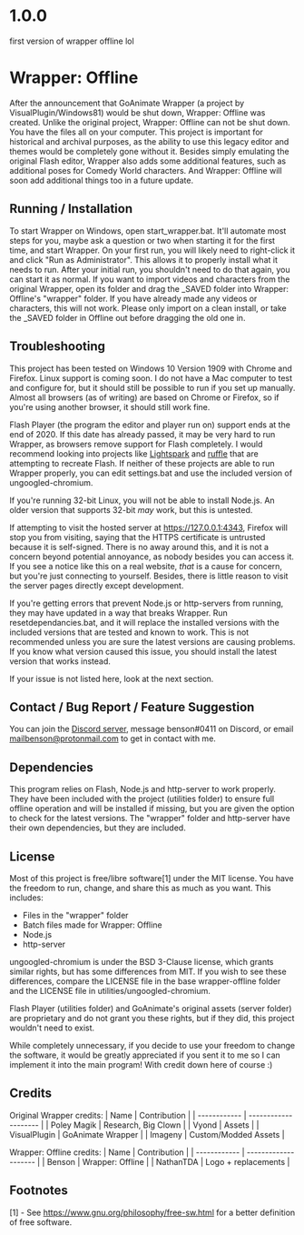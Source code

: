 # 1.0.0
first version of wrapper offline lol

# Wrapper: Offline
After the announcement that GoAnimate Wrapper (a project by VisualPlugin/Windows81) would be shut down, Wrapper: Offline was created. Unlike the original project, Wrapper: Offline can not be shut down. You have the files all on your computer. This project is important for historical and archival purposes, as the ability to use this legacy editor and themes would be completely gone without it. Besides simply emulating the original Flash editor, Wrapper also adds some additional features, such as additional poses for Comedy World characters. And Wrapper: Offline will soon add additional things too in a future update.

## Running / Installation
To start Wrapper on Windows, open start_wrapper.bat. It'll automate most steps for you, maybe ask a question or two when starting it for the first time, and start Wrapper.
On your first run, you will likely need to right-click it and click "Run as Administrator". This allows it to properly install what it needs to run. After your initial run, you shouldn't need to do that again, you can start it as normal.
If you want to import videos and characters from the original Wrapper, open its folder and drag the _SAVED folder into Wrapper: Offline's "wrapper" folder. If you have already made any videos or characters, this will not work. Please only import on a clean install, or take the _SAVED folder in Offline out before dragging the old one in.

## Troubleshooting
This project has been tested on Windows 10 Version 1909 with Chrome and Firefox. Linux support is coming soon. I do not have a Mac computer to test and configure for, but it should still be possible to run if you set up manually. Almost all browsers (as of writing) are based on Chrome or Firefox, so if you're using another browser, it should still work fine.

Flash Player (the program the editor and player run on) support ends at the end of 2020. If this date has already passed, it may be very hard to run Wrapper, as browsers remove support for Flash completely. I would recommend looking into projects like [Lightspark](http://lightspark.github.io/) and [ruffle](https://ruffle.rs/) that are attempting to recreate Flash. If neither of these projects are able to run Wrapper properly, you can edit settings.bat and use the included version of ungoogled-chromium.

If you're running 32-bit Linux, you will not be able to install Node.js. An older version that supports 32-bit *may* work, but this is untested.

If attempting to visit the hosted server at <https://127.0.0.1:4343>, Firefox will stop you from visiting, saying that the HTTPS certificate is untrusted because it is self-signed. There is no away around this, and it is not a concern beyond potential annoyance, as nobody besides you can access it. If you see a notice like this on a real website, *that* is a cause for concern, but you're just connecting to yourself. Besides, there is little reason to visit the server pages directly except development.

If you're getting errors that prevent Node.js or http-servers from running, they may have updated in a way that breaks Wrapper. Run resetdependancies.bat, and it will replace the installed versions with the included versions that are tested and known to work. This is not recommended unless you are sure the latest versions are causing problems. If you know what version caused this issue, you should install the latest version that works instead.

If your issue is not listed here, look at the next section.

## Contact / Bug Report / Feature Suggestion
You can join the [Discord server](https://discord.gg/Kf7BzSw), message benson#0411 on Discord, or email mailbenson@protonmail.com to get in contact with me.

## Dependencies
This program relies on Flash, Node.js and http-server to work properly. They have been included with the project (utilities folder) to ensure full offline operation and will be installed if missing, but you are given the option to check for the latest versions. The "wrapper" folder and http-server have their own dependencies, but they are included.

## License
Most of this project is free/libre software[1] under the MIT license. You have the freedom to run, change, and share this as much as you want.
This includes:
  - Files in the "wrapper" folder
  - Batch files made for Wrapper: Offline
  - Node.js
  - http-server

ungoogled-chromium is under the BSD 3-Clause license, which grants similar rights, but has some differences from MIT. If you wish to see these differences, compare the LICENSE file in the base wrapper-offline folder and the LICENSE file in utilities/ungoogled-chromium.

Flash Player (utilities folder) and GoAnimate's original assets (server folder) are proprietary and do not grant you these rights, but if they did, this project wouldn't need to exist.

While completely unnecessary, if you decide to use your freedom to change the software, it would be greatly appreciated if you sent it to me so I can implement it into the main program! With credit down here of course :)

## Credits
Original Wrapper credits:
| Name         | Contribution         |
| ------------ | -------------------- |
| Poley Magik  | Research, Big Clown  |
| Vyond        | Assets               |
| VisualPlugin | GoAnimate Wrapper    |
| Imageny      | Custom/Modded Assets |

Wrapper: Offline credits:
| Name         | Contribution         |
| ------------ | -------------------- |
| Benson       | Wrapper: Offline     |
| NathanTDA    | Logo + replacements  |

## Footnotes
[1] - See <https://www.gnu.org/philosophy/free-sw.html> for a better definition of free software.
